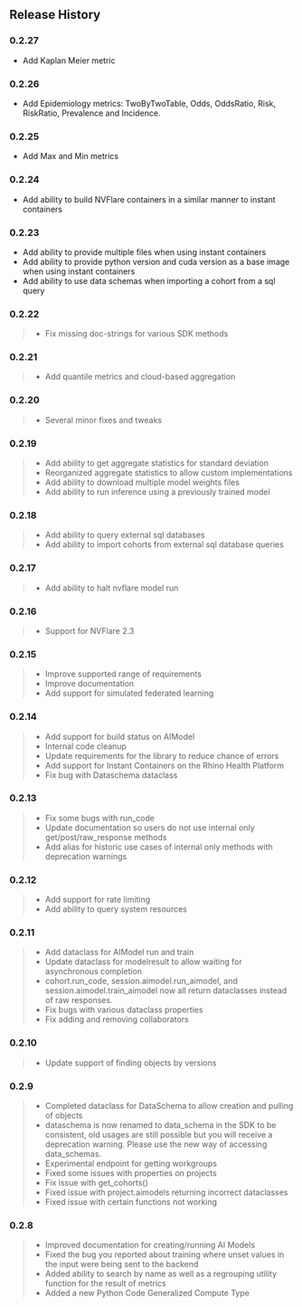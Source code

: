 ## Release History

### 0.2.27
- Add Kaplan Meier metric

### 0.2.26
- Add Epidemiology metrics: TwoByTwoTable, Odds, OddsRatio, Risk, RiskRatio, Prevalence and Incidence.

### 0.2.25
- Add Max and Min metrics

### 0.2.24
- Add ability to build NVFlare containers in a similar manner to instant containers

### 0.2.23
- Add ability to provide multiple files when using instant containers
- Add ability to provide python version and cuda version as a base image when using instant containers
- Add ability to use data schemas when importing a cohort from a sql query 
 
### 0.2.22
> - Fix missing doc-strings for various SDK methods

### 0.2.21
> - Add quantile metrics and cloud-based aggregation

### 0.2.20
> - Several minor fixes and tweaks

### 0.2.19
> - Add ability to get aggregate statistics for standard deviation
> - Reorganized aggregate statistics to allow custom implementations
> - Add ability to download multiple model weights files
> - Add ability to run inference using a previously trained model

### 0.2.18
> - Add ability to query external sql databases
> - Add ability to import cohorts from external sql database queries

### 0.2.17
> - Add ability to halt nvflare model run

### 0.2.16
> - Support for NVFlare 2.3

### 0.2.15
> - Improve supported range of requirements
> - Improve documentation
> - Add support for simulated federated learning

### 0.2.14
> - Add support for build status on AIModel
> - Internal code cleanup
> - Update requirements for the library to reduce chance of errors
> - Add support for Instant Containers on the Rhino Health Platform
> - Fix bug with Dataschema dataclass

### 0.2.13
> - Fix some bugs with run_code
> - Update documentation so users do not use internal only get/post/raw_response methods
> - Add alias for historic use cases of internal only methods with deprecation warnings

### 0.2.12
> - Add support for rate limiting
> - Add ability to query system resources

### 0.2.11
> - Add dataclass for AIModel run and train
> - Update dataclass for modelresult to allow waiting for asynchronous completion
> - cohort.run_code, session.aimodel.run_aimodel, and session.aimodel.train_aimodel 
now all return dataclasses instead of raw responses.
> - Fix bugs with various dataclass properties
> - Fix adding and removing collaborators

### 0.2.10
> - Update support of finding objects by versions

### 0.2.9

> - Completed dataclass for DataSchema to allow creation and pulling of objects
> - dataschema is now renamed to data_schema in the SDK to be consistent, 
old usages are still possible but you will receive a deprecation warning. Please use the new way of accessing data_schemas.
> - Experimental endpoint for getting workgroups
> - Fixed some issues with properties on projects
> - Fix issue with get_cohorts()
> - Fixed issue with project.aimodels returning incorrect dataclasses
> - Fixed issue with certain functions not working

### 0.2.8

> - Improved documentation for creating/running AI Models
> - Fixed the bug you reported about training where unset values in the input were being sent to the backend
> - Added ability to search by name as well as a regrouping utility function for the result of metrics
> - Added a new Python Code Generalized Compute Type
